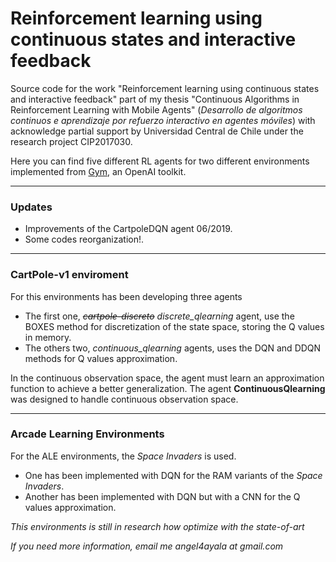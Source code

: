 # Reinforcement learning using continuous states and interactive feedback

Source code for the work "Reinforcement learning using continuous states and interactive feedback" part of my thesis "Continuous Algorithms in Reinforcement Learning with Mobile Agents" (*Desarrollo de algoritmos continuos e aprendizaje por refuerzo interactivo en agentes móviles*) with acknowledge partial support by Universidad Central de Chile under the research project CIP2017030.

Here you can find five different RL agents for two different environments implemented from [Gym](https://github.com/openai/gym/), an OpenAI toolkit.

---

### Updates
-   Improvements of the CartpoleDQN agent 06/2019.
-   Some codes reorganization!.

---

### CartPole-v1 enviroment

For this environments has been developing three agents

*   The first one, ~~*cartpole-discreto*~~ *discrete_qlearning* agent, use the BOXES method for discretization of the state space, storing the Q values in memory.
*   The others two, *continuous_qlearning* agents, uses the DQN and DDQN methods for Q values approximation.

In the continuous observation space, the agent must learn an approximation function to achieve a better generalization. The agent **ContinuousQlearning** was designed to handle continuous observation space.

---

### Arcade Learning Environments

For the ALE environments, the *Space Invaders* is used.

*   One has been implemented with DQN for the RAM variants of the *Space Invaders*.
*   Another has been implemented with DQN but with a CNN for the Q values approximation.

*This environments is still in research how optimize with the state-of-art*

*If you need more information, email me angel4ayala at gmail.com*
